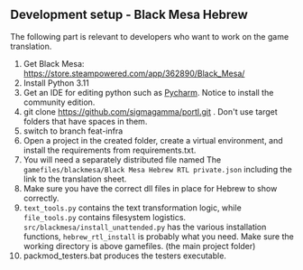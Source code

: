 
## Development setup - Black Mesa Hebrew
The following part is relevant to developers who want to work on the game translation.
1. Get Black Mesa:
https://store.steampowered.com/app/362890/Black_Mesa/
2. Install Python 3.11 
3. Get an IDE for editing python such as [Pycharm](https://www.jetbrains.com/pycharm/). Notice to install the community edition.
4. git clone https://github.com/sigmagamma/portl.git . Don't use target folders that have spaces in them.
5. switch to branch feat-infra
6. Open a project in the created folder, create a virtual environment, and install the requirements from 
requirements.txt. 
7. You will need a separately distributed file named The `gamefiles/blackmesa/Black Mesa Hebrew RTL private.json` including the 
link to the translation sheet.
8. Make sure you have the correct dll files in place for Hebrew to show correctly.
9. `text_tools.py` contains the text transformation logic, while `file_tools.py` contains filesystem logistics. 
`src/blackmesa/install_unattended.py` has the various installation functions, `hebrew_rtl_install` is probably what you need. 
Make sure the working directory is above gamefiles. (the main project folder)
10. packmod_testers.bat produces the testers executable. 